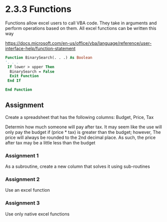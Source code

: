 # 2.3.3 Functions

Functions allow excel users to call VBA code. They take in arguments and perform operations based on them. All excel functions can be written this way

https://docs.microsoft.com/en-us/office/vba/language/reference/user-interface-help/function-statement

```vb
Function BinarySearch(. . .) As Boolean 
'. . . 
 If lower > upper Then 
  BinarySearch = False 
  Exit Function 
 End If 

End Function
```


## Assignment
Create a spreadsheet that has the following columns: Budget, Price, Tax

Determin how much someone will pay after tax. It may seem like the use will only pay the budget if (price * tax) is greater than the budget; however, The price will always be rounded to the 2nd decimal place. As such, the price after tax may be a little less than the budget


### Assignment 1
As a subroutine, create a new column that solves it using sub-routines

### Assignment 2
Use an excel function

### Assignment 3
Use only native excel functions
